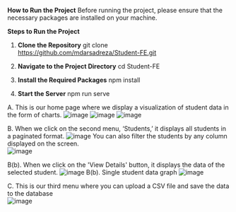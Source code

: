 **How to Run the Project**
Before running the project, please ensure that the necessary packages are installed on your machine.

**Steps to Run the Project**

1. **Clone the Repository** git clone https://github.com/mdarsadreza/Student-FE.git

2. **Navigate to the Project Directory** cd Student-FE

3. **Install the Required Packages** npm install

4. **Start the Server** npm run serve


A. This is our home page where we display a visualization of student data in the form of charts. 
![image](https://github.com/user-attachments/assets/aae362ba-e907-400e-a146-68d4591a5236)
![image](https://github.com/user-attachments/assets/6620e8ee-01d9-41c4-96af-87ae3f96405f)
![image](https://github.com/user-attachments/assets/f5fba009-ede2-49aa-864e-5ae53e4666b2)



 B. When we click on the second menu, ‘Students,’ it displays all students in a paginated format. 
![image](https://github.com/user-attachments/assets/b4ab3f74-af83-4cd8-b2dd-9379655420ef)
You can also filter the students by any column displayed on the screen.  
![image](https://github.com/user-attachments/assets/453ab768-a372-4315-bfda-22554bbc67a1)

B(b). When we click on the 'View Details' button, it displays the data of the selected student. 
![image](https://github.com/user-attachments/assets/71a7702f-44f9-4b26-8650-0141be602ece)
B(b). Single student data graph 
![image](https://github.com/user-attachments/assets/e83d8d37-b7ae-4be0-9a02-3d6d090156d3)


C. This is our third menu where you can upload a CSV file and save the data to the database  
 ![image](https://github.com/user-attachments/assets/a4f2d921-a7fd-45e4-bb9a-c0a7dc4634a3)
